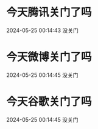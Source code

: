 # 今天腾讯关门了吗

2024-05-25 00:14:43 没关门

# 今天微博关门了吗

2024-05-25 00:14:45 没关门

# 今天谷歌关门了吗

2024-05-25 00:14:45 没关门

